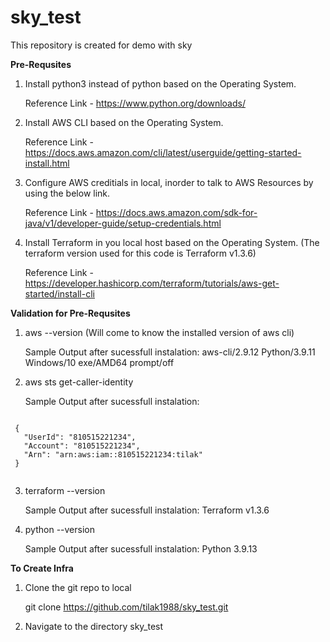 # sky_test

This repository is created for demo with sky

**Pre-Requsites**

1) Install python3 instead of python based on the Operating System.

   Reference Link - https://www.python.org/downloads/
 
2) Install AWS CLI based on the Operating System.

   Reference Link - https://docs.aws.amazon.com/cli/latest/userguide/getting-started-install.html

3) Configure AWS creditials in local, inorder to talk to AWS Resources by using the below link.

   Reference Link - https://docs.aws.amazon.com/sdk-for-java/v1/developer-guide/setup-credentials.html
   
4) Install Terraform in you local host based on the Operating System. (The terraform version used for this code is Terraform v1.3.6)

   Reference Link - https://developer.hashicorp.com/terraform/tutorials/aws-get-started/install-cli

**Validation for Pre-Requsites** 

1) aws --version (Will come to know the installed version of aws cli) 

   Sample Output after sucessfull instalation: aws-cli/2.9.12 Python/3.9.11 Windows/10 exe/AMD64 prompt/off
   
2) aws sts get-caller-identity
 
   Sample Output after sucessfull instalation:

  <pre><code>
 {
   "UserId": "810515221234",
   "Account": "810515221234",
   "Arn": "arn:aws:iam::810515221234:tilak"
 } 
 </code></pre>
   
 3) terraform --version    
    
     Sample Output after sucessfull instalation: Terraform v1.3.6 
     
 4) python --version
  
     Sample Output after sucessfull instalation: Python 3.9.13
   
**To Create Infra**

1) Clone the git repo to local

   git clone https://github.com/tilak1988/sky_test.git
   
2) Navigate to the directory sky_test



